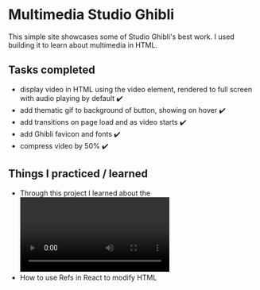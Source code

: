 # Multimedia Studio Ghibli

This simple site showcases some of Studio Ghibli's best work. I used building it to learn about multimedia in HTML.

## Tasks completed

- display video in HTML using the video element, rendered to full screen with audio playing by default ✔️
- add thematic gif to background of button, showing on hover ✔️
- add transitions on page load and as video starts ✔️
- add Ghibli favicon and fonts ✔️
- compress video by 50% ✔️
 
## Things I practiced / learned

- Through this project I learned about the <video> element
  --- its inbuilt properties (e.g. controls, muted, autoplay)
  --- browser behaviours (e.g. autoplay is possible but only muted, except with user interaction)
- How to use Refs in React to modify HTML
